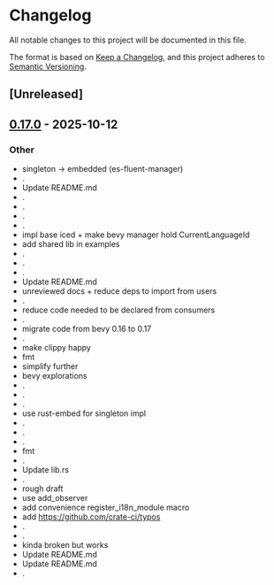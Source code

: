 # Changelog

All notable changes to this project will be documented in this file.

The format is based on [Keep a Changelog](https://keepachangelog.com/en/1.0.0/),
and this project adheres to [Semantic Versioning](https://semver.org/spec/v2.0.0.html).

## [Unreleased]

## [0.17.0](https://github.com/stayhydated/es-fluent/releases/tag/es-fluent-manager-bevy-v0.17.0) - 2025-10-12

### Other

- singleton -> embedded (es-fluent-manager)
- .
- Update README.md
- .
- .
- .
- .
- impl base iced + make bevy manager hold CurrentLanguageId
- add shared lib in examples
- .
- .
- .
- Update README.md
- unreviewed docs + reduce deps to import from users
- .
- reduce code needed to be declared from consumers
- .
- migrate code from bevy 0.16 to 0.17
- .
- make clippy happy
- fmt
- simplify further
- bevy explorations
- .
- .
- .
- use rust-embed for singleton impl
- .
- .
- .
- fmt
- .
- Update lib.rs
- .
- rough draft
- use add_observer
- add convenience register_i18n_module macro
- add <https://github.com/crate-ci/typos>
- .
- .
- kinda broken but works
- Update README.md
- Update README.md
- .
